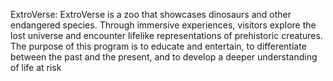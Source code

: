 ExtroVerse: ExtroVerse is a zoo that showcases dinosaurs and other endangered species. Through immersive experiences, visitors explore the lost universe and encounter lifelike representations of prehistoric creatures. The purpose of this program is to educate and entertain, to differentiate between the past and the present, and to develop a deeper understanding of life at risk
